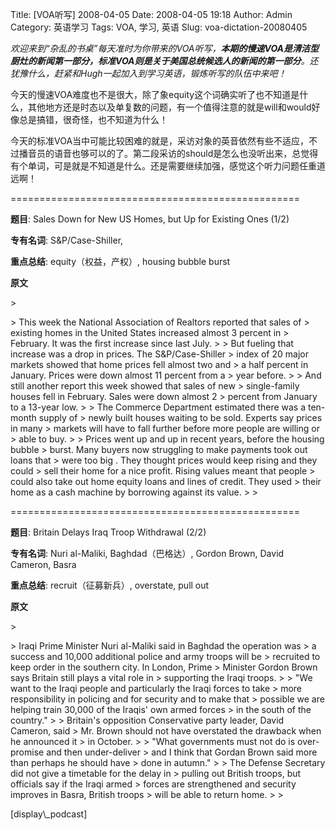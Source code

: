 Title: [VOA听写] 2008-04-05
Date: 2008-04-05 19:18
Author: Admin
Category: 英语学习
Tags: VOA, 学习, 英语
Slug: voa-dictation-20080405

*欢迎来到“杂乱的书桌”每天准时为你带来的VOA听写，**本期的慢速VOA是清洁型厨灶的新闻第一部分，标准VOA则是关于美国总统候选人的新闻的第一部分**。还犹豫什么，赶紧和Hugh一起加入到学习英语，锻炼听写的队伍中来吧！*

</p>

今天的慢速VOA难度也不是很大，除了象equity这个词确实听了也不知道是什么，其他地方还是时态以及单复数的问题，有一个值得注意的就是will和would好像总是搞错，很奇怪，也不知道为什么！

</p>

今天的标准VOA当中可能比较困难的就是，采访对象的英音依然有些不适应，不过播音员的语音也够可以的了。第二段采访的should是怎么也没听出来，总觉得有个单词，可是就是不知道是什么。还是需要继续加强，感觉这个听力问题任重道远啊！

</p>
==================================================

**题目**: Sales Down for New US Homes, but Up for Existing Ones (1/2)

</p>

**专有名词**: S&P/Case-Shiller,

</p>

**重点总结**: equity（权益，产权）, housing bubble burst

</p>

**原文**

<p>
> </p>
> This week the National Association of Realtors reported that sales of
> existing homes in the United States increased almost 3 percent in
> February. It was the first increase since last July.
>
> But fueling that increase was a drop in prices. The S&P/Case-Shiller
> index of 20 major markets showed that home prices fell almost two and
> a half percent in January. Prices were down almost 11 percent from a
> year before.
>
> And still another report this week showed that sales of new
> single-family houses fell in February. Sales were down almost 2
> percent from January to a 13-year low.
>
> The Commerce Department estimated there was a ten-month supply of
> newly built houses waiting to be sold. Experts say prices in many
> markets will have to fall further before more people are willing or
> able to buy.
>
> Prices went up and up in recent years, before the housing bubble
> burst. Many buyers now struggling to make payments took out loans that
> were too big . They thought prices would keep rising and they could
> sell their home for a nice profit. Rising values meant that people
> could also take out home equity loans and lines of credit. They used
> their home as a cash machine by borrowing against its value.
>
> <p>

</p>

==================================================

**题目**: Britain Delays Iraq Troop Withdrawal (2/2)

</p>

**专有名词**: Nuri al-Maliki, Baghdad（巴格达）, Gordon Brown, David
Cameron, Basra

</p>

**重点总结**: recruit（征募新兵）, overstate, pull out

</p>

**原文**

<p>
> </p>
> Iraqi Prime Minister Nuri al-Maliki said in Baghdad the operation was
> a success and 10,000 additional police and army troops will be
> recruited to keep order in the southern city. In London, Prime
> Minister Gordon Brown says Britain still plays a vital role in
> supporting the Iraqi troops.
>
> "We want to the Iraqi people and particularly the Iraqi forces to take
> more responsibility in policing and for security and to make that
> possible we are helping train 30,000 of the Iraqis' own armed forces
> in the south of the country."
>
> Britain's opposition Conservative party leader, David Cameron, said
> Mr. Brown should not have overstated the drawback when he announced it
> in October.
>
> "What governments must not do is over-promise and then under-deliver
> and I think that Gordan Brown said more than perhaps he should have
> done in autumn."
>
> The Defense Secretary did not give a timetable for the delay in
> pulling out British troops, but officials say if the Iraqi armed
> forces are strengthened and security improves in Basra, British troops
> will be able to return home.
>
> <p>

</p>
[display\_podcast]
